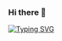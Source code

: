 ### Hi there 👋

<!--
**Piyushkha/Piyushkha** is a ✨ _special_ ✨ repository because its `README.md` (this file) appears on your GitHub profile.

Here are some ideas to get you started:

- 🔭 I’m currently working on ...
- 🌱 I’m currently learning ...
- 👯 I’m looking to collaborate on ...
- 🤔 I’m looking for help with ...
- 💬 Ask me about ...
- 📫 How to reach me: ...
- 😄 Pronouns: ...
- ⚡ Fun fact: ...
-->
<a href="https://git.io/typing-svg"><img src="https://readme-typing-svg.demolab.com?font=f&weight=100&size=35&duration=10000&pause=500&color=D3F773&center=true&vCenter=true&multiline=true&width=2800&height=200&lines=I'm+a+senior+Flutter+developer+with+over+2+years+of+experience%2C+proficient+in+creating+dynamic+and+responsive+mobile+applications.;With+6+real-time+projects+under+my+belt%2C+my+expertise+in+Flutter+ensures+top-notch%2C+innovative+solutions+for+your+mobile+app+needs." alt="Typing SVG" /></a>
